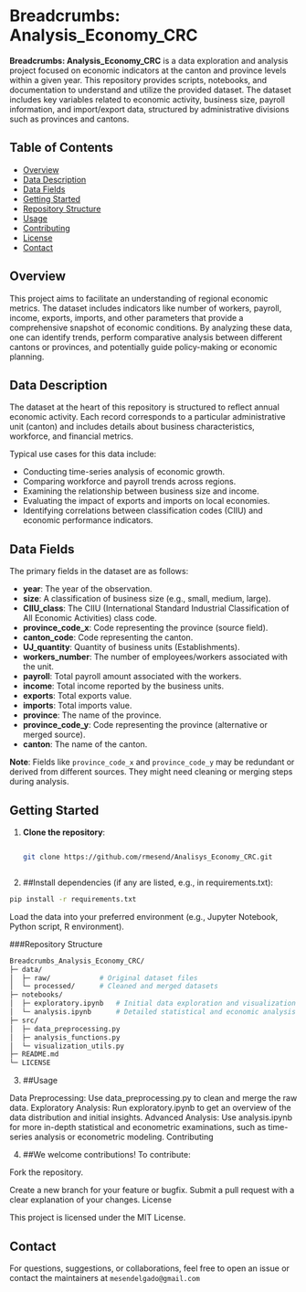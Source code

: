 # Breadcrumbs: Analysis_Economy_CRC

**Breadcrumbs: Analysis_Economy_CRC** is a data exploration and analysis project focused on economic indicators at the canton and province levels within a given year. This repository provides scripts, notebooks, and documentation to understand and utilize the provided dataset. The dataset includes key variables related to economic activity, business size, payroll information, and import/export data, structured by administrative divisions such as provinces and cantons.

## Table of Contents
- [Overview](#overview)
- [Data Description](#data-description)
- [Data Fields](#data-fields)
- [Getting Started](#getting-started)
- [Repository Structure](#repository-structure)
- [Usage](#usage)
- [Contributing](#contributing)
- [License](#license)
- [Contact](#contact)

## Overview
This project aims to facilitate an understanding of regional economic metrics. The dataset includes indicators like number of workers, payroll, income, exports, imports, and other parameters that provide a comprehensive snapshot of economic conditions. By analyzing these data, one can identify trends, perform comparative analysis between different cantons or provinces, and potentially guide policy-making or economic planning.

## Data Description
The dataset at the heart of this repository is structured to reflect annual economic activity. Each record corresponds to a particular administrative unit (canton) and includes details about business characteristics, workforce, and financial metrics.

Typical use cases for this data include:
- Conducting time-series analysis of economic growth.
- Comparing workforce and payroll trends across regions.
- Examining the relationship between business size and income.
- Evaluating the impact of exports and imports on local economies.
- Identifying correlations between classification codes (CIIU) and economic performance indicators.

## Data Fields
The primary fields in the dataset are as follows:

- **year**: The year of the observation.
- **size**: A classification of business size (e.g., small, medium, large).
- **CIIU_class**: The CIIU (International Standard Industrial Classification of All Economic Activities) class code.
- **province_code_x**: Code representing the province (source field).
- **canton_code**: Code representing the canton.
- **UJ_quantity**: Quantity of business units (Establishments).
- **workers_number**: The number of employees/workers associated with the unit.
- **payroll**: Total payroll amount associated with the workers.
- **income**: Total income reported by the business units.
- **exports**: Total exports value.
- **imports**: Total imports value.
- **province**: The name of the province.
- **province_code_y**: Code representing the province (alternative or merged source).
- **canton**: The name of the canton.

**Note**: Fields like `province_code_x` and `province_code_y` may be redundant or derived from different sources. They might need cleaning or merging steps during analysis.

## Getting Started
1. **Clone the repository**:
   ```bash
   
   git clone https://github.com/rmesend/Analisys_Economy_CRC.git



2. ##Install dependencies (if any are listed, e.g., in requirements.txt):

```bash
pip install -r requirements.txt
```

Load the data into your preferred environment (e.g., Jupyter Notebook, Python script, R environment).

###Repository Structure
```bash
Breadcrumbs_Analysis_Economy_CRC/
├─ data/
│  ├─ raw/            # Original dataset files
│  └─ processed/      # Cleaned and merged datasets
├─ notebooks/
│  ├─ exploratory.ipynb   # Initial data exploration and visualization
│  └─ analysis.ipynb      # Detailed statistical and economic analysis
├─ src/
│  ├─ data_preprocessing.py
│  ├─ analysis_functions.py
│  └─ visualization_utils.py
├─ README.md
└─ LICENSE
```

3. ##Usage 

Data Preprocessing: Use data_preprocessing.py to clean and merge the raw data.
Exploratory Analysis: Run exploratory.ipynb to get an overview of the data distribution and initial insights.
Advanced Analysis: Use analysis.ipynb for more in-depth statistical and econometric examinations, such as time-series analysis or econometric modeling.
Contributing

4. ##We welcome contributions! To contribute:

Fork the repository.

Create a new branch for your feature or bugfix.
Submit a pull request with a clear explanation of your changes.
License

This project is licensed under the MIT License.

## Contact

For questions, suggestions, or collaborations, feel free to open an issue or contact the maintainers at `mesendelgado@gmail.com`
